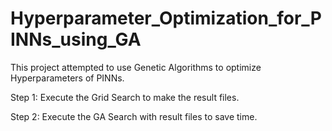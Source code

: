 # Hyperparameter_Optimization_for_PINNs_using_GA
This project attempted to use Genetic Algorithms to optimize Hyperparameters of PINNs. 

Step 1: Execute the Grid Search to make the result files.

Step 2: Execute the GA Search with result files to save time.
